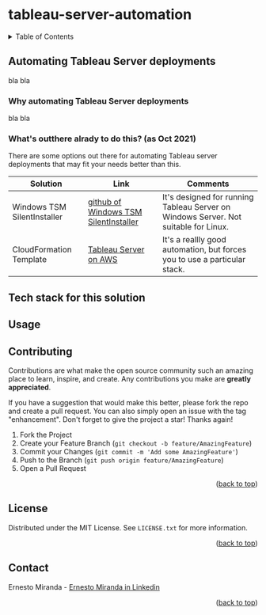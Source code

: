 # tableau-server-automation

<!-- TABLE OF CONTENTS -->
<details>
  <summary>Table of Contents</summary>
  <ol>
    <li>
      <a href="#Automating Tableau Server deployments">Automating Tableau Server deployments</a>
      <ul>
        <li><a href="#Why automating Tableau Server deployments">Why automating Tableau Server deployments</a></li>
        <li><a href="#What's outthere alrady to do this? (as Oct 2021)">What's outthere alrady to do this? (as Oct 2021)</a></li>
      </ul>
    </li>
    <li><a href="#Tech stack for this solution">Tech stack for this solution</a></li>
    <li><a href="#Usage">Usage</a></li>
    <li><a href="#contributing">Contributing</a></li>
    <li><a href="#license">License</a></li>
    <li><a href="#contact">Contact</a></li>
  </ol>
</details>


## Automating Tableau Server deployments
bla bla
### Why automating Tableau Server deployments
bla bla
### What's outthere alrady to do this? (as Oct 2021)
There are some options out there for automating Tableau server deployments that may fit your needs better than this.

 Solution | Link | Comments
 --- | --- | --- 
 Windows TSM SilentInstaller | [github of Windows TSM SilentInstaller](https://github.com/tableau/server-install-script-samples/tree/master/windows/tsm/SilentInstaller) | It's designed for running Tableau Server on Windows Server. Not suitable for Linux.
 CloudFormation Template | [Tableau Server on AWS](https://aws.amazon.com/quickstart/architecture/tableau-server/) | It's a reallly good automation, but forces you to use a particular stack.

## Tech stack for this solution

## Usage

<!-- CONTRIBUTING -->
## Contributing

Contributions are what make the open source community such an amazing place to learn, inspire, and create. Any contributions you make are **greatly appreciated**.

If you have a suggestion that would make this better, please fork the repo and create a pull request. You can also simply open an issue with the tag "enhancement".
Don't forget to give the project a star! Thanks again!

1. Fork the Project
2. Create your Feature Branch (`git checkout -b feature/AmazingFeature`)
3. Commit your Changes (`git commit -m 'Add some AmazingFeature'`)
4. Push to the Branch (`git push origin feature/AmazingFeature`)
5. Open a Pull Request

<p align="right">(<a href="#top">back to top</a>)</p>

<!-- LICENSE -->
## License

Distributed under the MIT License. See `LICENSE.txt` for more information.

<p align="right">(<a href="#top">back to top</a>)</p>



<!-- CONTACT -->
## Contact

Ernesto Miranda - [Ernesto Miranda in Linkedin](https://www.linkedin.com/in/ernesto-diaz-miranda/) 


<p align="right">(<a href="#top">back to top</a>)</p>
